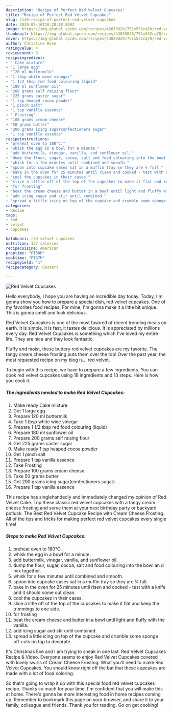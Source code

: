 ```yaml
---
description: "Recipe of Perfect Red Velvet Cupcakes"
title: "Recipe of Perfect Red Velvet Cupcakes"
slug: 2130-recipe-of-perfect-red-velvet-cupcakes
date: 2020-09-16T10:28:18.869Z
image: https://img-global.cpcdn.com/recipes/43839820/751x532cq70/red-velvet-cupcakes-recipe-main-photo.jpg
thumbnail: https://img-global.cpcdn.com/recipes/43839820/751x532cq70/red-velvet-cupcakes-recipe-main-photo.jpg
cover: https://img-global.cpcdn.com/recipes/43839820/751x532cq70/red-velvet-cupcakes-recipe-main-photo.jpg
author: Christine Rose
ratingvalue: 4
reviewcount: 3
recipeingredient:
- " Cake mixture"
- "1 large egg"
- "120 ml buttermilk"
- "1 tbsp white wine vinegar"
- "1 1/2 tbsp red food colouring liquid"
- "180 ml sunflower oil"
- "200 grams self raising flour"
- "225 grams caster sugar"
- "1 tsp heaped cocoa powder"
- "1 pinch salt"
- "1 tsp vanilla essence"
- " Frosting"
- "100 grams cream cheese"
- "50 grams butter"
- "200 grams icing sugarconfectioners sugar"
- "1 tsp vanilla essence"
recipeinstructions:
- "preheat oven to 180°C."
- "whisk the egg in a bowl for a minute."
- "add buttermilk, vinegar, vanilla, and sunflower oil."
- "dump the flour, sugar, cocoa, salt and food colouring into the bowl an d mix together."
- "whisk for a few minutes until combined and smooth."
- "spoon into cupcake cases sat in a muffin tray so they are ¾ full."
- "bake in the oven for 25 minutes until risen and cooked - test with a knife and it should come out clean."
- "cool the cupcakes in their cases."
- "slice a little off of the top of the cupcakes to make it flat and keep the trimmings to one side."
- "for frosting"
- "beat the cream cheese and butter in a bowl until light and fluffy with the vanilla."
- "add icing sugar and stir until combined."
- "spread a little icing on top of the cupcake and crumble some sponge off-cuts on top to decorate."
categories:
- Recipe
tags:
- red
- velvet
- cupcakes

katakunci: red velvet cupcakes 
nutrition: 157 calories
recipecuisine: American
preptime: "PT30M"
cooktime: "PT37M"
recipeyield: "1"
recipecategory: Dessert

---
```



![Red Velvet Cupcakes](https://img-global.cpcdn.com/recipes/43839820/751x532cq70/red-velvet-cupcakes-recipe-main-photo.jpg)

Hello everybody, I hope you are having an incredible day today. Today, I'm gonna show you how to prepare a special dish, red velvet cupcakes. One of my favorites food recipes. For mine, I'm gonna make it a little bit unique. This is gonna smell and look delicious.

Red Velvet Cupcakes is one of the most favored of recent trending meals on earth. It is simple, it is fast, it tastes delicious. It is appreciated by millions every day. Red Velvet Cupcakes is something which I've loved my entire life. They are nice and they look fantastic.

Fluffy and moist, these buttery red velvet cupcakes are my favorite. The tangy cream cheese frosting puts them over the top! Over the past year, the most requested recipe on my blog is… red velvet.


To begin with this recipe, we have to prepare a few ingredients. You can cook red velvet cupcakes using 16 ingredients and 13 steps. Here is how you cook it.

<!--inarticleads1-->

##### The ingredients needed to make Red Velvet Cupcakes:

1. Make ready  Cake mixture
1. Get 1 large egg
1. Prepare 120 ml buttermilk
1. Take 1 tbsp white wine vinegar
1. Prepare 1 1/2 tbsp red food colouring (liquid)
1. Prepare 180 ml sunflower oil
1. Prepare 200 grams self raising flour
1. Get 225 grams caster sugar
1. Make ready 1 tsp heaped cocoa powder
1. Get 1 pinch salt
1. Prepare 1 tsp vanilla essence
1. Take  Frosting
1. Prepare 100 grams cream cheese
1. Take 50 grams butter
1. Get 200 grams icing sugar(confectioners sugar)
1. Prepare 1 tsp vanilla essence


This recipe has singlehandedly and immediately changed my opinion of Red Velvet Cake. Top these classic red velvet cupcakes with a tangy cream cheese frosting and serve them at your next birthday party or backyard potluck. The Best Red Velvet Cupcake Recipe with Cream Cheese Frosting. All of the tips and tricks for making perfect red velvet cupcakes every single time! 

<!--inarticleads2-->

##### Steps to make Red Velvet Cupcakes:

1. preheat oven to 180°C.
1. whisk the egg in a bowl for a minute.
1. add buttermilk, vinegar, vanilla, and sunflower oil.
1. dump the flour, sugar, cocoa, salt and food colouring into the bowl an d mix together.
1. whisk for a few minutes until combined and smooth.
1. spoon into cupcake cases sat in a muffin tray so they are ¾ full.
1. bake in the oven for 25 minutes until risen and cooked - test with a knife and it should come out clean.
1. cool the cupcakes in their cases.
1. slice a little off of the top of the cupcakes to make it flat and keep the trimmings to one side.
1. for frosting
1. beat the cream cheese and butter in a bowl until light and fluffy with the vanilla.
1. add icing sugar and stir until combined.
1. spread a little icing on top of the cupcake and crumble some sponge off-cuts on top to decorate.


It&#39;s Christmas Eve and I am trying to sneak in one last. Red Velvet Cupcakes Recipe &amp; Video. Everyone seems to enjoy Red Velvet Cupcakes covered with lovely swirls of Cream Cheese Frosting. What you&#39;ll need to make Red Velvet Cupcakes. You should know right off the bat that these cupcakes are made with a lot of food coloring. 

So that's going to wrap it up with this special food red velvet cupcakes recipe. Thanks so much for your time. I'm confident that you will make this at home. There's gonna be more interesting food in home recipes coming up. Remember to bookmark this page on your browser, and share it to your family, colleague and friends. Thank you for reading. Go on get cooking!

